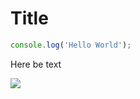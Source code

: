 # Title

```javascript
console.log('Hello World');
```

Here be text

![](https://i.imgur.com/p66zLsr.jpg "")
